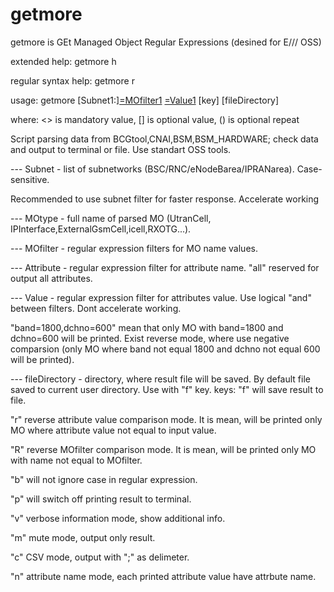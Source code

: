 # getmore
getmore is GEt Managed Object Regular Expressions (desined for E/// OSS)

extended help: getmore h 

regular syntax help: getmore r 

usage: getmore [Subnet1:]<MOtype1>[=MOfilter1](,...) <Attribute1>[=Value1](,...) [key] [fileDirectory]
      
where: <> is mandatory value, [] is optional value, () is optional repeat
      
Script parsing data from BCGtool,CNAI,BSM,BSM_HARDWARE; check data and output to terminal or file. Use standart OSS tools. 
      
--- Subnet - list of subnetworks (BSC/RNC/eNodeBarea/IPRANarea). Case-sensitive.
      
Recommended to use subnet filter for faster response. Accelerate working
      
--- MOtype - full name of parsed MO (UtranCell, IPInterface,ExternalGsmCell,icell,RXOTG...).
      
--- MOfilter - regular expression filters for MO name values. 
      
--- Attribute - regular expression filter for attribute name. "all" reserved for output all attributes.
      
--- Value - regular expression filter for attributes value. Use logical "and" between filters. Dont accelerate working.
      
"band=1800,dchno=600" mean that only MO with band=1800 and dchno=600 will be printed. Exist reverse mode, where use negative comparsion (only MO where band not equal 1800 and dchno not equal 600 will be printed).
      
--- fileDirectory - directory, where result file will be saved. By default file saved to current user directory. Use with "f" key.
keys: "f" will save result to file.
      
"r" reverse attribute value comparison mode. It is mean, will be printed only MO where attribute value not equal to input value.
      
"R" reverse MOfilter comparison mode. It is mean, will be printed only MO with name not equal to MOfilter.
      
"b" will not ignore case in regular expression.
      
"p" will switch off printing result to terminal.
      
"v" verbose information mode, show additional info.

"m" mute mode, output only result.  
      
"c" CSV mode, output with ";" as delimeter.  
      
"n" attribute name mode, each printed attribute value have attrbute name.
      
